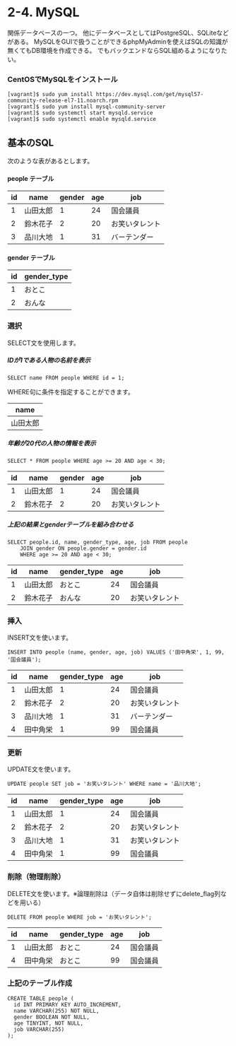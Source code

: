 # 2-4. MySQL
関係データベースの一つ。
他にデータベースとしてはPostgreSQL、SQLiteなどがある。
MySQLをGUIで扱うことができるphpMyAdminを使えばSQLの知識が無くてもDB環境を作成できる。
でもバックエンドならSQL組めるようになりたい。

### CentOSでMySQLをインストール

    [vagrant]$ sudo yum install https://dev.mysql.com/get/mysql57-community-release-el7-11.noarch.rpm
    [vagrant]$ sudo yum install mysql-community-server
    [vagrant]$ sudo systemctl start mysqld.service
    [vagrant]$ sudo systemctl enable mysqld.service

## 基本のSQL
次のような表があるとします。

#### people テーブル

| **id** | **name** | **gender** | **age** | **job** |
| ---- | ---- | ---- | ---- | ---- |
| 1 | 山田太郎 | 1 | 24 | 国会議員 |
| 2 | 鈴木花子 | 2 | 20 | お笑いタレント |
| 3 | 品川大地 | 1 | 31 | バーテンダー |

#### gender テーブル

| **id** | **gender_type** |
| ---- | ---- |
| 1 | おとこ |
| 2 | おんな |

### 選択
SELECT文を使用します。

##### IDが1である人物の名前を表示

    SELECT name FROM people WHERE id = 1;

WHERE句に条件を指定することができます。

| **name** |
| ---- |
| 山田太郎 |

##### 年齢が20代の人物の情報を表示

    SELECT * FROM people WHERE age >= 20 AND age < 30;

| **id** | **name** | **gender** | **age** | **job** |
| ---- | ---- | ---- | ---- | ---- |
| 1 | 山田太郎 | 1 | 24 | 国会議員 |
| 2 | 鈴木花子 | 2 | 20 | お笑いタレント |

##### 上記の結果とgenderテーブルを組み合わせる

    SELECT people.id, name, gender_type, age, job FROM people
        JOIN gender ON people.gender = gender.id
        WHERE age >= 20 AND age < 30;

| **id** | **name** | **gender_type** | **age** | **job** |
| ---- | ---- | ---- | ---- | ---- |
| 1 | 山田太郎 | おとこ | 24 | 国会議員 |
| 2 | 鈴木花子 | おんな | 20 | お笑いタレント |

### 挿入
INSERT文を使います。

    INSERT INTO people (name, gender, age, job) VALUES ('田中角栄', 1, 99, '国会議員');

| **id** | **name** | **gender_type** | **age** | **job** |
| ---- | ---- | ---- | ---- | ---- |
| 1 | 山田太郎 | 1 | 24 | 国会議員 |
| 2 | 鈴木花子 | 2 | 20 | お笑いタレント |
| 3 | 品川大地 | 1 | 31 | バーテンダー |
| 4 | 田中角栄 | 1 | 99 | 国会議員 |

### 更新
UPDATE文を使います。

    UPDATE people SET job = 'お笑いタレント' WHERE name = '品川大地';

| **id** | **name** | **gender_type** | **age** | **job** |
| ---- | ---- | ---- | ---- | ---- |
| 1 | 山田太郎 | 1 | 24 | 国会議員 |
| 2 | 鈴木花子 | 2 | 20 | お笑いタレント |
| 3 | 品川大地 | 1 | 31 | お笑いタレント |
| 4 | 田中角栄 | 1 | 99 | 国会議員 |

### 削除（物理削除）
DELETE文を使います。※論理削除は（データ自体は削除せずにdelete_flag列などを用いる）

    DELETE FROM people WHERE job = 'お笑いタレント';

| **id** | **name** | **gender_type** | **age** | **job** |
| ---- | ---- | ---- | ---- | ---- |
| 1 | 山田太郎 | おとこ | 24 | 国会議員 |
| 4 | 田中角栄 | おとこ | 99 | 国会議員 |

### 上記のテーブル作成

    CREATE TABLE people (
      id INT PRIMARY KEY AUTO_INCREMENT,
      name VARCHAR(255) NOT NULL,
      gender BOOLEAN NOT NULL,
      age TINYINT, NOT NULL,
      job VARCHAR(255)
    );
